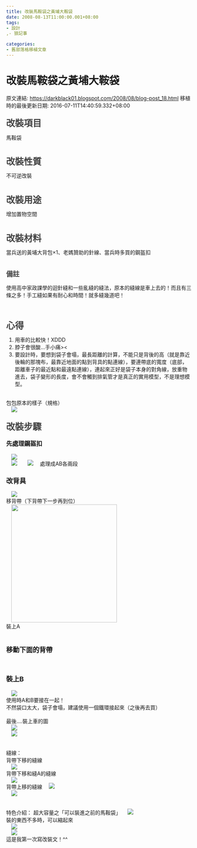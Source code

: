 ```yaml
---
title: 改裝馬鞍袋之黃埔大鞍袋
date: 2008-08-13T11:00:00.001+08:00
tags: 
- 設計
,- 狼記事

categories:
- 舊部落格移植文章
---
```


# 改裝馬鞍袋之黃埔大鞍袋

原文連結: https://darkblack01.blogspot.com/2008/08/blog-post_18.html
移植時的最後更新日期: 2016-07-11T14:40:59.332+08:00

<h2><span class="Apple-style-span" style="color: #444444; font-family: sans-serif , &quot;arial&quot;; font-size: x-large; line-height: 20px;">改裝項目</span></h2>馬鞍袋<br /><br /><h2><span class="Apple-style-span" style="color: #444444; font-family: sans-serif , &quot;arial&quot;; font-size: x-large; line-height: 20px;">改裝性質</span></h2>不可逆改裝<br /><br /><h2><span class="Apple-style-span" style="color: #444444; font-family: sans-serif , &quot;arial&quot;; font-size: x-large; line-height: 20px;">改裝用途</span></h2>增加置物空間<br /><br /><h2><span class="Apple-style-span" style="color: #444444; font-family: sans-serif , &quot;arial&quot;; font-size: x-large; line-height: 20px;">改裝材料</span></h2>當兵送的黃埔大背包×1、老媽贊助的針線、當兵時多買的鋼盔扣<br /><br /><h3><span class="Apple-style-span" style="color: #444444; font-family: sans-serif , &quot;arial&quot;; font-size: large; line-height: 20px;">備註</span></h3>使用高中家政課學的迴針縫和一些亂縫的縫法，原本的縫線是車上去的！而且有三條之多！手工縫如果有耐心和時間！就多縫幾道吧！<br /><br /><br /><h2><span class="Apple-style-span" style="color: #444444; font-family: sans-serif , &quot;arial&quot;; font-size: x-large; line-height: 20px;">心得</span></h2><ol><li>用車的比較快！XDDD</li><li>脖子會很酸...手小痛&gt;&lt;</li><li>要設計時，要想到袋子會塌，最長距離的計算，不能只是背後的高（就是靠近後輪的那塊布，最靠近地面的點到背具的點連線），要連帶底的寬度（底部，距離車子的最近點和最遠點連線），連起來正好是袋子本身的對角線，放重物進去，袋子變形的長度，會不會觸到排氣管才是真正的實用模型，不是理想模型。</li></ol><br />包包原本的樣子（規格） <br /><a href="http://4.bp.blogspot.com/-pKubLHfqMk4/TmwQQPZzQiI/AAAAAAAAA1A/ESajndGX9bE/s1600/1623511003-%25E5%25AE%258C%25E6%2588%2590%25E5%259C%2596.jpg" imageanchor="1" style="margin-left: 1em; margin-right: 1em;"><img border="0" src="https://4.bp.blogspot.com/-pKubLHfqMk4/TmwQQPZzQiI/AAAAAAAAA1A/ESajndGX9bE/s1600/1623511003-%25E5%25AE%258C%25E6%2588%2590%25E5%259C%2596.jpg" /></a><br /><h2><span class="Apple-style-span" style="color: #444444; font-family: sans-serif , &quot;arial&quot;; font-size: x-large; line-height: 20px;">改裝步驟</span></h2><h3>先處理鋼盔扣 </h3><a href="http://4.bp.blogspot.com/-PBvLksLubmw/TmwPMwWy4PI/AAAAAAAAAxc/E-zrilrVFSI/s1600/1623510998-%25E9%258B%25BC%25E7%259B%2594%25E6%2589%25A31.jpg" imageanchor="1" style="margin-left: 1em; margin-right: 1em;"><img border="0" src="https://4.bp.blogspot.com/-PBvLksLubmw/TmwPMwWy4PI/AAAAAAAAAxc/E-zrilrVFSI/s1600/1623510998-%25E9%258B%25BC%25E7%259B%2594%25E6%2589%25A31.jpg" /></a><br /><a href="http://2.bp.blogspot.com/-x_Jtr1Wmprs/TmwPM-SsBCI/AAAAAAAAAxY/16UmhMAF_AM/s1600/1623510999-%25E9%258B%25BC%25E7%259B%2594%25E6%2589%25A32.jpg" imageanchor="1" style="margin-left: 1em; margin-right: 1em;"><img border="0" src="https://2.bp.blogspot.com/-x_Jtr1Wmprs/TmwPM-SsBCI/AAAAAAAAAxY/16UmhMAF_AM/s1600/1623510999-%25E9%258B%25BC%25E7%259B%2594%25E6%2589%25A32.jpg" /></a><a href="http://4.bp.blogspot.com/-NetzeVR4AsA/TmwPzyCZsAI/AAAAAAAAAzg/wHPyHaoB7sY/s1600/1623511000-%25E9%258B%25BC%25E7%259B%2594%25E6%2589%25A33.jpg" imageanchor="1" style="margin-left: 1em; margin-right: 1em;"><img border="0" src="https://4.bp.blogspot.com/-NetzeVR4AsA/TmwPzyCZsAI/AAAAAAAAAzg/wHPyHaoB7sY/s1600/1623511000-%25E9%258B%25BC%25E7%259B%2594%25E6%2589%25A33.jpg" /></a> 處理成AB各兩段  <br /><h3><span style="font-size: large;">改背具</span></h3><a href="http://4.bp.blogspot.com/-y6XXcMnwPpY/TmwPkcr7okI/AAAAAAAAAyc/yyYj4QYQx2g/s1600/1623511001-%25E7%25A7%25BB%25E5%258B%2595%25E8%2583%258C%25E5%25B8%25B6.jpg" imageanchor="1" style="margin-left: 1em; margin-right: 1em;"><img border="0" src="https://4.bp.blogspot.com/-y6XXcMnwPpY/TmwPkcr7okI/AAAAAAAAAyc/yyYj4QYQx2g/s1600/1623511001-%25E7%25A7%25BB%25E5%258B%2595%25E8%2583%258C%25E5%25B8%25B6.jpg" /></a><br />移背帶（下背帶下一步再到位） <br /><a href="http://1.bp.blogspot.com/-wapAANc8GLw/TmwP8s_EKyI/AAAAAAAAAz8/OsGCJKVzc5g/s1600/1623511002-%25E6%2594%25B9%25E4%25B8%258AA.jpg" imageanchor="1" style="margin-left: 1em; margin-right: 1em;"><img border="0" height="320" src="https://1.bp.blogspot.com/-wapAANc8GLw/TmwP8s_EKyI/AAAAAAAAAz8/OsGCJKVzc5g/s320/1623511002-%25E6%2594%25B9%25E4%25B8%258AA.jpg" width="287" /></a><br />裝上A <br /><br /><h3><span style="font-size: large;">移動下面的背帶 </span></h3><br /><h4><span style="font-size: large;">裝上B </span></h4><a href="http://4.bp.blogspot.com/-pKubLHfqMk4/TmwQQPZzQiI/AAAAAAAAA1A/ESajndGX9bE/s1600/1623511003-%25E5%25AE%258C%25E6%2588%2590%25E5%259C%2596.jpg" imageanchor="1" style="margin-left: 1em; margin-right: 1em;"><img border="0" src="https://4.bp.blogspot.com/-pKubLHfqMk4/TmwQQPZzQiI/AAAAAAAAA1A/ESajndGX9bE/s1600/1623511003-%25E5%25AE%258C%25E6%2588%2590%25E5%259C%2596.jpg" /></a>  <br />使用時A和B要接在一起！ <br />不然袋口太大，袋子會塌，建議使用一個鐵環接起來（之後再去買） <br /><br />最後....裝上車的圖 <br /><a href="http://4.bp.blogspot.com/-ieTUqrAL1mk/TmwRwhgIrhI/AAAAAAAAA7Q/lzdmBqYSK2s/s1600/1623505850-%25E8%25A3%259D%25E4%25B8%258A%25E8%25BB%258A%25E5%259C%25961.jpg" imageanchor="1" style="margin-left: 1em; margin-right: 1em;"><img border="0" src="https://4.bp.blogspot.com/-ieTUqrAL1mk/TmwRwhgIrhI/AAAAAAAAA7Q/lzdmBqYSK2s/s1600/1623505850-%25E8%25A3%259D%25E4%25B8%258A%25E8%25BB%258A%25E5%259C%25961.jpg" /></a><br /><a href="http://2.bp.blogspot.com/-HSDMeB4yDoI/TmwSSVwydOI/AAAAAAAAA80/5DqGRxFyn3Y/s1600/1623505852-%25E8%25A3%259D%25E4%25B8%258A%25E8%25BB%258A%25E5%259C%25962.jpg" imageanchor="1" style="margin-left: 1em; margin-right: 1em;"><img border="0" src="https://2.bp.blogspot.com/-HSDMeB4yDoI/TmwSSVwydOI/AAAAAAAAA80/5DqGRxFyn3Y/s1600/1623505852-%25E8%25A3%259D%25E4%25B8%258A%25E8%25BB%258A%25E5%259C%25962.jpg" /></a><br /><br /><br />縫線： <br />背帶下移的縫線 <br /><a href="http://1.bp.blogspot.com/-l5DfaVG7GdY/TmwSSTlqghI/AAAAAAAAA88/J5MoJJyKCek/s1600/1623505853-%25E6%2589%258B%25E5%25B7%25A5%25E7%25B8%25AB%25E7%25B7%259A1.jpg" imageanchor="1" style="margin-left: 1em; margin-right: 1em;"><img border="0" src="https://1.bp.blogspot.com/-l5DfaVG7GdY/TmwSSTlqghI/AAAAAAAAA88/J5MoJJyKCek/s1600/1623505853-%25E6%2589%258B%25E5%25B7%25A5%25E7%25B8%25AB%25E7%25B7%259A1.jpg" /></a><br />背帶下移和縫A的縫線 <br /><a href="http://3.bp.blogspot.com/-v10hxXDarcQ/TmwS1TqWPwI/AAAAAAAAA-g/07nqlkaLv6Q/s1600/1623505854-%25E6%2589%258B%25E5%25B7%25A5%25E7%25B8%25AB%25E7%25B7%259A2.jpg" imageanchor="1" style="margin-left: 1em; margin-right: 1em;"><img border="0" src="https://3.bp.blogspot.com/-v10hxXDarcQ/TmwS1TqWPwI/AAAAAAAAA-g/07nqlkaLv6Q/s1600/1623505854-%25E6%2589%258B%25E5%25B7%25A5%25E7%25B8%25AB%25E7%25B7%259A2.jpg" /></a><br />背帶上移的縫線 <a href="http://1.bp.blogspot.com/-GiD3Bv0BiBI/TmwRadIl5JI/AAAAAAAAA6E/K9iCs5oqbRY/s1600/1623511005.jpg" imageanchor="1" style="margin-left: 1em; margin-right: 1em;"><img border="0" src="https://1.bp.blogspot.com/-GiD3Bv0BiBI/TmwRadIl5JI/AAAAAAAAA6E/K9iCs5oqbRY/s1600/1623511005.jpg" /></a><br /><a href="http://4.bp.blogspot.com/-OKtVsfq7H-c/TmwRYKpP4uI/AAAAAAAAA54/mBuX9FEoO80/s1600/1623511004.jpg" imageanchor="1" style="margin-left: 1em; margin-right: 1em;"><img border="0" src="https://4.bp.blogspot.com/-OKtVsfq7H-c/TmwRYKpP4uI/AAAAAAAAA54/mBuX9FEoO80/s1600/1623511004.jpg" /></a> <br /><br /><br />特色介紹：  超大容量之「可以裝進之前的馬鞍袋」 <a href="http://3.bp.blogspot.com/-9izaNCPYWhs/TmwTCkaB11I/AAAAAAAAA_Q/TlhBwYN8bTA/s1600/1623505855-%25E8%25B6%2585%25E5%25A4%25A7%25E5%25AE%25B9%25E9%2587%258F.jpg" imageanchor="1" style="margin-left: 1em; margin-right: 1em;"><img border="0" src="https://3.bp.blogspot.com/-9izaNCPYWhs/TmwTCkaB11I/AAAAAAAAA_Q/TlhBwYN8bTA/s1600/1623505855-%25E8%25B6%2585%25E5%25A4%25A7%25E5%25AE%25B9%25E9%2587%258F.jpg" /></a><br />裝的東西不多時，可以縮起來 <br /><a href="http://2.bp.blogspot.com/-nbMAcxa7Vu8/TmwTGYZhF_I/AAAAAAAAA_Y/DWGmlt_Me6A/s1600/1623505856-%25E5%258F%25AF%25E4%25BB%25A5%25E7%25B8%25AE%25E5%25B0%258F%25E7%25B6%2581%25E5%259C%25A8%25E9%2582%258A%25E9%2582%258A1.jpg" imageanchor="1" style="margin-left: 1em; margin-right: 1em;"><img border="0" src="https://2.bp.blogspot.com/-nbMAcxa7Vu8/TmwTGYZhF_I/AAAAAAAAA_Y/DWGmlt_Me6A/s1600/1623505856-%25E5%258F%25AF%25E4%25BB%25A5%25E7%25B8%25AE%25E5%25B0%258F%25E7%25B6%2581%25E5%259C%25A8%25E9%2582%258A%25E9%2582%258A1.jpg" /></a><br /><a href="http://1.bp.blogspot.com/-iBoABUJ-1QU/TmwPwvjTuWI/AAAAAAAAAzQ/0F-14FJpszg/s1600/1623505857-%25E5%258F%25AF%25E4%25BB%25A5%25E7%25B8%25AE%25E5%25B0%258F%25E7%25B6%2581%25E5%259C%25A8%25E9%2582%258A%25E9%2582%258A2.jpg" imageanchor="1" style="margin-left: 1em; margin-right: 1em;"><img border="0" src="https://1.bp.blogspot.com/-iBoABUJ-1QU/TmwPwvjTuWI/AAAAAAAAAzQ/0F-14FJpszg/s1600/1623505857-%25E5%258F%25AF%25E4%25BB%25A5%25E7%25B8%25AE%25E5%25B0%258F%25E7%25B6%2581%25E5%259C%25A8%25E9%2582%258A%25E9%2582%258A2.jpg" /></a><br />這是我第一次寫改裝文！^^  
